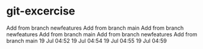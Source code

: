 # git-excercise
Add from branch newfeatures
Add from branch main
Add from branch newfeatures
Add from branch main
Add from branch newfeatures
Add from branch main
19 Jul	04:52
19 Jul	04:54
19 Jul	04:55
19 Jul	04:59
